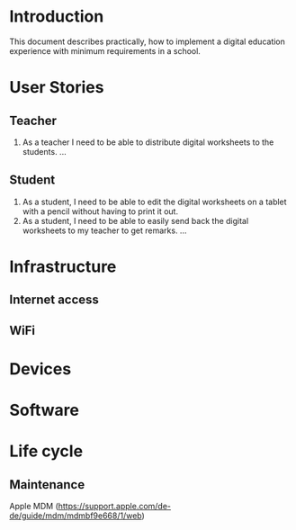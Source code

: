 # Introduction
This document describes practically, how to implement a digital education experience with minimum requirements in a school.

# User Stories
## Teacher
1. As a teacher I need to be able to distribute digital worksheets to the students.
...

## Student
1. As a student, I need to be able to edit the digital worksheets on a tablet with a pencil without having to print it out.
2. As a student, I need to be able to easily send back the digital worksheets to my teacher to get remarks.
...

# Infrastructure
## Internet access
## WiFi

# Devices

# Software

# Life cycle
## Maintenance
Apple MDM (https://support.apple.com/de-de/guide/mdm/mdmbf9e668/1/web)
